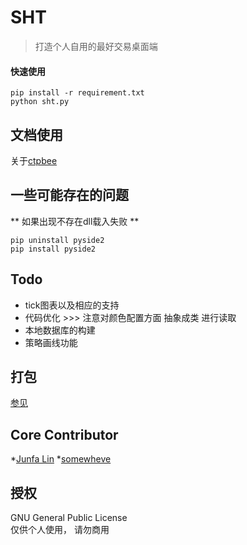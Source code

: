 # SHT

> 打造个人自用的最好交易桌面端

#### 快速使用

```
pip install -r requirement.txt
python sht.py
```

## 文档使用

关于[ctpbee](https://github.com/ctpbee/ctpbee)

## 一些可能存在的问题

** 如果出现不存在dll载入失败 **

```
pip uninstall pyside2 
pip install pyside2
```

## Todo

* tick图表以及相应的支持
* 代码优化 >>>  注意对颜色配置方面 抽象成类 进行读取
* 本地数据库的构建
* 策略画线功能

## 打包

[参见](package.md)

## Core Contributor

*[Junfa Lin](https://github.com/junfalin)
*[somewheve](https://github.com/somewheve)

## 授权

GNU General Public License  
仅供个人使用， 请勿商用
